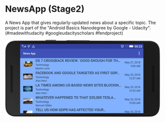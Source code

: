 # NewsApp (Stage2)
A News App that gives regularly-updated news about a specific topic. The project is part of the "Android Basics Nanodegree by Google - Udacity". (#madewithudacity #googleudacityscholars #fendproject)

<p align="center">
  <img src="device-2018-05-28.png" />
</p>